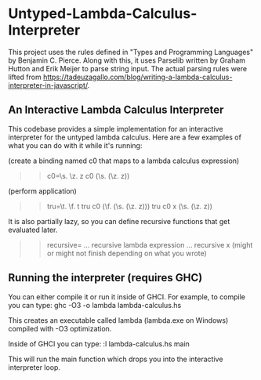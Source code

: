 # Untyped-Lambda-Calculus-Interpreter
This project uses the rules defined in "Types and Programming Languages" by Benjamin C. Pierce. Along with this, it uses Parselib written by Graham Hutton and Erik Meijer to parse string input. The actual parsing rules were lifted from https://tadeuzagallo.com/blog/writing-a-lambda-calculus-interpreter-in-javascript/.

## An Interactive Lambda Calculus Interpreter
This codebase provides a simple implementation for an interactive interpreter for the untyped lambda calculus. Here are a few examples of what you can do with it while it's running:

(create a binding named c0 that maps to a lambda calculus expression)
>> c0=\s. \z. z
>> c0
(\s. (\z. z))

(perform application)
>> tru=\t. \f. t
>> tru c0
(\f. (\s. (\z. z)))
>> tru c0 x
(\s. (\z. z))

It is also partially lazy, so you can define recursive functions that get evaluated later.

>> recursive= ... recursive lambda expression ...
>> recursive x
(might or might not finish depending on what you wrote)

## Running the interpreter (requires GHC)
You can either compile it or run it inside of GHCI. For example, to compile you can type:
  ghc -O3 -o lambda lambda-calculus.hs

This creates an executable called lambda (lambda.exe on Windows) compiled with -O3 optimization.

Inside of GHCI you can type:
  :l lambda-calculus.hs
  main
 
This will run the main function which drops you into the interactive interpreter loop.
